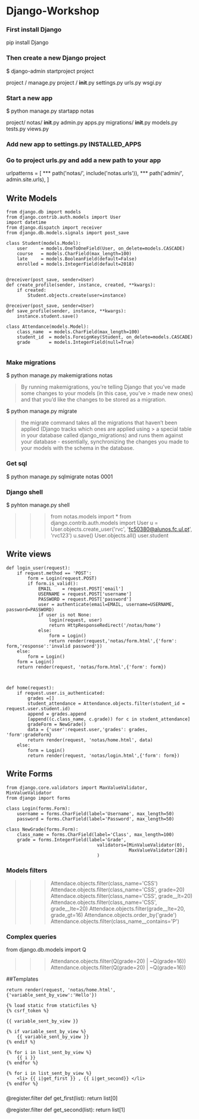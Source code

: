 # Django-Workshop

### First install Django
pip install Django

### Then create a new Django project
$ django-admin startproject project

project /
manage.py
    project /
        __init__.py
        settings.py
        urls.py
        wsgi.py



### Start a new app
$ python manage.py startapp notas

project/
    notas/
        __init__.py
        admin.py
        apps.py
        migrations/
            __init__.py
        models.py
        tests.py
        views.py


### Add new app to settings.py INSTALLED_APPS

### Go to project urls.py and add a new path to your app
urlpatterns = [
    *** path('notas/', include('notas.urls')), ***
    path('admin/', admin.site.urls),
]

## Write Models
```
from django.db import models
from django.contrib.auth.models import User
import datetime
from django.dispatch import receiver
from django.db.models.signals import post_save

class Student(models.Model):
    user     = models.OneToOneField(User, on_delete=models.CASCADE)
    course   = models.CharField(max_length=100)
    late     = models.BooleanField(default=False)
    enrolled = models.IntegerField(default=2018)


@receiver(post_save, sender=User)
def create_profile(sender, instance, created, **kwargs):
    if created:
        Student.objects.create(user=instance)

@receiver(post_save, sender=User)
def save_profile(sender, instance, **kwargs):
    instance.student.save()

class Attendance(models.Model):
    class_name  = models.CharField(max_length=100)
    student_id  = models.ForeignKey(Student, on_delete=models.CASCADE)
    grade       = models.IntegerField(null=True)
    
```


### Make migrations 
$ python manage.py makemigrations notas
> By running makemigrations, you’re telling Django that you’ve made some changes to your models (in this case, you’ve > made new ones) and that you’d like the changes to be stored as a migration.

$ python manage.py migrate
> the migrate command takes all the migrations that haven’t been applied (Django tracks which ones are applied using > a special table in your database called django_migrations) and runs them against your database - essentially, 
> synchronizing the changes you made to your models with the schema in the database.

### Get sql
$ python manage.py sqlmigrate notas 0001

### Django shell
$ pyhton manage.py shell
>>> from notas.models import *
>>> from django.contrib.auth.models import User
>>> u = User.objects.create_user('rvc', 'fc50380@alunos.fc.ul.pt', 'rvc123')
>>> u.save()
>>> User.objects.all()
>>> user.student


## Write views
```
def login_user(request):
    if request.method == 'POST':
        form = Login(request.POST)
        if form.is_valid():
            EMAIL    = request.POST['email']
            USERNAME = request.POST['username']
            PASSWORD = request.POST['password']   
            user = authenticate(email=EMAIL, username=USERNAME, password=PASSWORD)
            if user is not None:
                login(request, user)
                return HttpResponseRedirect('/notas/home')
            else:
                form = Login()
                return render(request,'notas/form.html',{'form': form,'response':'invalid password'})
    else:
        form = Login()
    form = Login()
    return render(request, 'notas/form.html',{'form': form})

            

def home(request):
    if request.user.is_authenticated:
        grades =[]
        student_attendance = Attendance.objects.filter(student_id = request.user.student.id)
        append = grades.append
        [append((c.class_name, c.grade)) for c in student_attendance]
        gradeForm = NewGrade()
        data = {'user':request.user,'grades': grades, 'form':gradeForm}
        return render(request, 'notas/home.html', data)
    else:
        form = Login()
        return render(request, 'notas/login.html',{'form': form})
```

## Write Forms 
```
from django.core.validators import MaxValueValidator, MinValueValidator
from django import forms

class Login(forms.Form):
    username = forms.CharField(label='Username', max_length=50)
    password = forms.CharField(label='Password', max_length=50)

class NewGrade(forms.Form):
    class_name = forms.CharField(label='Class', max_length=100)
    grade = forms.IntegerField(label='Grade',
                                  validators=[MinValueValidator(0),
                                              MaxValueValidator(20)]
                                  )
```

### Models filters
>>> Attendace.objects.filter(class_name='CSS')
>>> Attendace.objects.filter(class_name='CSS', grade=20)
>>> Attendace.objects.filter(class_name='CSS', grade__lt=20)
>>> Attendace.objects.filter(class_name='CSS', grade__lte=20)
>>> Attendace.objects.filter(grade__lte=20, grade_gt=16)
>>> Attendance.objects.order_by('grade')
>>> Attendance.objects.filter(class_name__contains='P')

### Complex queries
from django.db.models import Q
>>> Attendance.objects.filter(Q(grade=20) | ~Q(grade=16))
>>> Attendance.objects.filter(Q(grade=20) | ~Q(grade=16))

##Templates
```
return render(request, 'notas/home.html', {'variable_sent_by_view':'Hello'})
```
```
{% load static from staticfiles %}
{% csrf_token %}

{{ variable_sent_by_view }}

{% if variable_sent_by_view %}
    {{ variable_sent_by_view }}
{% endif %}

{% for i in list_sent_by_view %}
    {{ i }}
{% endfor %}

{% for i in list_sent_by_view %}
    <li> {{ i|get_first }} , {{ i|get_second}} </li>
{% endfor %}
```

### 
@register.filter
def get_first(list):
        return list[0]

@register.filter
def get_second(list):
        return list[1]
